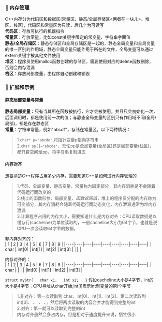 ### 🐍 内存管理
C++内存分为代码区和数据区(常量区、静态/全局存储区<两者在一块儿>、堆区、栈区)，代码区和常量区为只读，后几个为可读写  
**代码区**：存放可执行的机器指令  
**常量区**：存放常量，比如const关键字限定的常变量、字符串字面值  
**静态/全局存储区**：静态存储区和全局存储区是一起的，静态全局变量和全局变量的唯一区别的作用域，静态全局变量只能作用于所在的文件，全局变量可以通过extern关键字被其他文件使用  
**堆区**：程序员使用malloc函数创建的存储区，需要使用对应的delete函数删除，否则会内存泄漏  
**栈区**：存放局部变量，由程序自动创建和销毁
### 🐍 扩展和示例
#### 静态局部变量与常量
**静态局部变量**：只有当其所在函数被执行，它才会被使用，并且只会初始化一次，后面调用时，都是使用前一次的值；与静态全局变量的区别只有作用域不同(全局/局部)，都是存在静态区  
**常量**：字符串常量，例如"abcdf"，存储在常量区，以下两种情况：  
  >1.`char* p="abcde"`,将指针变量p指向字符串  
  >2.`char pp[]="abcde"`，无论pp是全局变量(全局区)还是局部变量(栈区)，都开辟空间给pp，将字符串复制进去  
#### 内存对齐
想要清楚C++程序占用多少内存，需要知道C++是如何进行内存管理的  
  >1.代码、全局变量、静态变量、常量称为固定部分，其内存消耗是不会随着代码运行而改变的  
  >2.栈上的函数形参、局部变量、*函数返回值*，堆上的程序员分配的内存称为可变部分，其内存消耗会随着代码运行而动态变化，内存泄漏通常为堆内存泄漏  
  >3.计算程序占用的内存大小，需要知道什么是内存对齐：CPU读取数据是以缓存行(cacheline)为单位读取的，一般cacheline大小为64字节，也就是说CPU一次会读取64字节的数据。  

非内存对齐的：  
| 1 | 2 | 3 | 4 | 5 | 6 | 7 | 8 | 9 |
|----|----|----|----|----|----|----|----|----|
| char | int[0] | int[1] | int[2] | int[3] |  |  |  |

内存对齐的：  
| 1 | 2 | 3 | 4 | 5 | 6 | 7 | 8 | 9 |
|----|----|----|----|----|----|----|----|----|
| char |  |  |  |  |int[0] | int[1] | int[2] | int[3] |  

`struct myStr{  
  char x1;  
  int x2;  
}`
假设cacheline大小是4字节，int的大小是4字节；CPU寻址从char开始;int[i]表示int型变量的第i个字节
>1.非对齐：第一次读取到 char、int[0]、int[1]、int[2]、第二次读取到int[3]、 、 、 、，然后将两次读取的内容合并才能得到完整的int  
>2.对齐：第一就可以读取到完整的int  
内存对齐虽然会多占内存，但是相对于速度提升来说，牺牲很小
